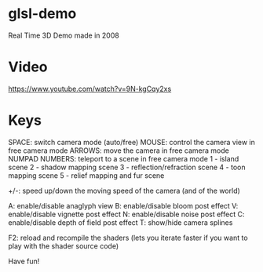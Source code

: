 glsl-demo
=========

Real Time 3D Demo made in 2008


Video
=====

https://www.youtube.com/watch?v=9N-kgCqy2xs


Keys
=====

SPACE:  switch camera mode (auto/free)
MOUSE:  control the camera view in free camera mode
ARROWS: move the camera in free camera mode
NUMPAD NUMBERS: teleport to a scene in free camera mode
	1 - island scene
	2 - shadow mapping scene
	3 - reflection/refraction scene
	4 - toon mapping scene
	5 - relief mapping and fur scene

+/-:   speed up/down the moving speed of the camera (and of the world)

A:     enable/disable anaglyph view
B:     enable/disable bloom post effect
V:     enable/disable vignette post effect
N:     enable/disable noise post effect
C:     enable/disable depth of field post effect
T:     show/hide camera splines

F2:    reload and recompile the shaders (lets you iterate faster if you want to play with the shader source code)

Have fun!